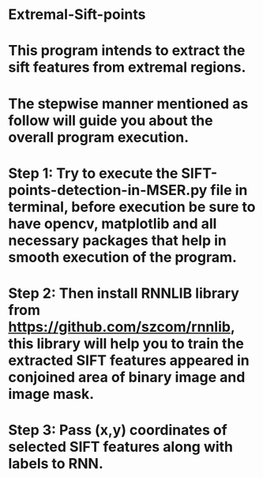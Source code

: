 # Extremal-Sift-points
# This program intends to extract the sift features from extremal regions. 
# The stepwise manner mentioned as follow will guide you about the overall program execution.

# Step 1: Try to execute the SIFT-points-detection-in-MSER.py file in terminal, before execution be sure to have opencv, matplotlib and all necessary packages that help in smooth execution of the program.

# Step 2:	Then install RNNLIB library from https://github.com/szcom/rnnlib, this library will help you to train the extracted SIFT features appeared in conjoined area of binary image and image mask.

# Step 3: Pass (x,y) coordinates of selected SIFT features along with labels to RNN. 
